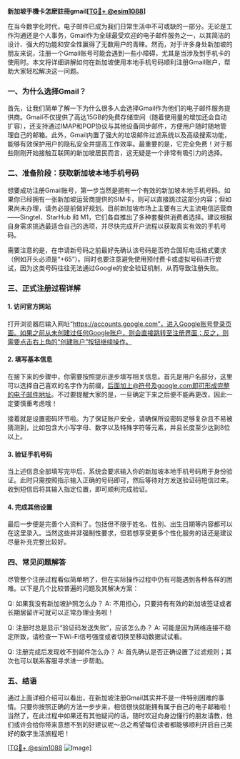 **新加坡手機卡怎麽註冊gmail[[TG💪+ @esim1088](https://t.me/s/esim1088)]**

在当今数字化时代，电子邮件已成为我们日常生活中不可或缺的一部分。无论是工作沟通还是个人事务，Gmail作为全球最受欢迎的电子邮件服务之一，以其简洁的设计、强大的功能和安全性赢得了无数用户的青睐。然而，对于许多身处新加坡的朋友来说，注册一个Gmail账号可能会遇到一些小障碍，尤其是当涉及到手机卡的使用时。本文将详细讲解如何在新加坡使用本地手机号码顺利注册Gmail账户，帮助大家轻松解决这一问题。

### 一、为什么选择Gmail？

首先，让我们简单了解一下为什么很多人会选择Gmail作为他们的电子邮件服务提供商。Gmail不仅提供了高达15GB的免费存储空间（随着使用量的增加还会自动扩容），还支持通过IMAP和POP协议与其他设备同步邮件，方便用户随时随地管理自己的邮箱。此外，Gmail内置了强大的垃圾邮件过滤系统以及高级搜索功能，能够有效保护用户的隐私安全并提高工作效率。最重要的是，它完全免费！对于那些刚刚开始接触互联网的新加坡居民而言，这无疑是一个非常有吸引力的选择。

### 二、准备阶段：获取新加坡本地手机号码

想要成功注册Gmail账号，第一步当然是拥有一个有效的新加坡本地手机号码。如果你已经拥有一张新加坡运营商提供的SIM卡，则可以直接跳过这部分内容；但如果尚未办理，请务必提前做好规划。目前新加坡市场上主要有三大主流电信运营商——Singtel、StarHub 和 M1，它们各自推出了多种套餐供消费者选择。建议根据自身需求挑选最适合自己的选项，并尽快完成开户流程以获取真实有效的手机号码。

需要注意的是，在申请新号码之前最好先确认该号码是否符合国际电话格式要求（例如开头必须是“+65”）。同时也要注意避免使用预付费卡或虚拟号码进行尝试，因为这类号码往往无法通过Google的安全验证机制，从而导致注册失败。

### 三、正式注册过程详解

#### 1. 访问官方网站
打开浏览器后输入网址“https://accounts.google.com”，进入Google账号登录页面。如果之前从未创建过任何Google账户，则会直接跳转至注册界面；反之，则需要点击右上角的“创建账户”按钮继续操作。

#### 2. 填写基本信息
在接下来的步骤中，你需要按照提示逐步填写相关信息。首先是用户名部分，这里可以选择自己喜欢的名字作为前缀，后面加上@符号及google.com即可形成完整的电子邮件地址。不过要提醒大家的是，一旦确定下来之后便不能再更改，因此一定要慎重考虑哦！

接着就是设置密码环节啦。为了保证账户安全，请确保所设密码足够复杂且不易被猜测到，比如包含大小写字母、数字以及特殊字符等元素，并且长度至少达到8位以上。

#### 3. 验证手机号码
当上述信息全部填写完毕后，系统会要求输入你的新加坡本地手机号码用于身份验证。此时只需按照指示输入正确的号码即可，然后等待对方发送验证码短信过来。收到短信后将其输入指定位置，即可顺利完成验证。

#### 4. 完成其他设置
最后一步便是完善个人资料了。包括但不限于姓名、性别、出生日期等内容都可以在这里录入。当然这些并非强制性要求，但若想享受更多个性化服务的话还是建议尽量补充完整比较好。

### 四、常见问题解答

尽管整个注册过程看似简单明了，但在实际操作过程中仍有可能遇到各种各样的困难。以下是几个比较普遍的问题及其解决方案：

Q: 如果我没有新加坡护照怎么办？
A: 不用担心，只要持有有效的新加坡签证或者长期居留许可就可以正常办理业务啦！

Q: 注册时总是显示“验证码发送失败”，应该怎么办？
A: 可能是因为网络连接不稳定所致，请检查一下Wi-Fi信号强度或者切换至移动数据试试看。

Q: 注册完成后发现收不到邮件怎么办？
A: 首先确认是否正确设置了过滤规则；其次也可以联系客服寻求进一步帮助。

### 五、结语

通过上面详细介绍可以看出，在新加坡注册Gmail其实并不是一件特别困难的事情。只要你按照正确的方法一步步来，相信很快就能拥有属于自己的电子邮箱啦！当然了，在此过程中如果还有其他疑问的话，随时欢迎向身边懂行的朋友请教，他们或许会给你带来意想不到的好建议呢～总之希望每位读者都能够顺利开启自己美好的数字生活旅程吧！

[[TG💪+ @esim1088](https://t.me/s/esim1088) ![Image](https://i.postimg.cc/4NQfJmqS/Snipaste-2025-05-13-00-14-12.png)]